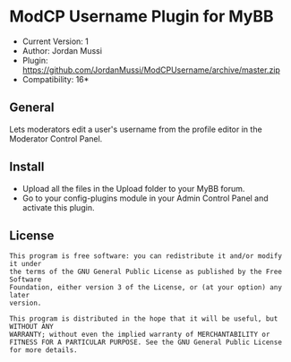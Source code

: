 ModCP Username Plugin for MyBB
==========

+ Current Version: 1
+ Author: Jordan Mussi
+ Plugin: https://github.com/JordanMussi/ModCPUsername/archive/master.zip
+ Compatibility: 16*

General
----------
Lets moderators edit a user's username from the profile editor in the Moderator Control Panel.

Install
----------
+ Upload all the files in the Upload folder to your MyBB forum.
+ Go to your config-plugins module in your Admin Control Panel and activate this plugin.

License
----------
````
This program is free software: you can redistribute it and/or modify it under 
the terms of the GNU General Public License as published by the Free Software 
Foundation, either version 3 of the License, or (at your option) any later 
version.

This program is distributed in the hope that it will be useful, but WITHOUT ANY 
WARRANTY; without even the implied warranty of MERCHANTABILITY or 
FITNESS FOR A PARTICULAR PURPOSE. See the GNU General Public License 
for more details.
````

